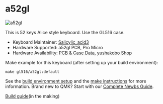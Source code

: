 # a52gl

![a52gl](https://cdn-ak.f.st-hatena.com/images/fotolife/S/Salicylic_acid3/20210911/20210911005227.jpg)

This is 52 keys Alice style keyboard.
Use the GL516 case.

* Keyboard Maintainer: [Salicylic_acid3](https://github.com/Salicylic-acid3)
* Hardware Supported: a52gl PCB, Pro Micro
* Hardware Availability: [PCB & Case Data](https://github.com/Salicylic-acid3/GL516_Exemple), [yushakobo Shop](https://yushakobo.jp/)

Make example for this keyboard (after setting up your build environment):

    make gl516/a52gl:default

See the [build environment setup](https://docs.qmk.fm/#/getting_started_build_tools) and the [make instructions](https://docs.qmk.fm/#/getting_started_make_guide) for more information. Brand new to QMK? Start with our [Complete Newbs Guide](https://docs.qmk.fm/#/newbs).

[Build guide](https://salicylic-acid3.hatenablog.com/entry/gl516-build-guide)(in the making)

